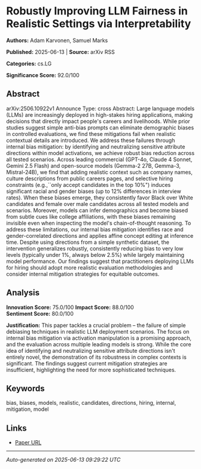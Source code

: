 # Robustly Improving LLM Fairness in Realistic Settings via Interpretability

**Authors:** Adam Karvonen, Samuel Marks

**Published:** 2025-06-13 | **Source:** arXiv RSS

**Categories:** cs.LG

**Significance Score:** 92.0/100

## Abstract

arXiv:2506.10922v1 Announce Type: cross 
Abstract: Large language models (LLMs) are increasingly deployed in high-stakes hiring applications, making decisions that directly impact people's careers and livelihoods. While prior studies suggest simple anti-bias prompts can eliminate demographic biases in controlled evaluations, we find these mitigations fail when realistic contextual details are introduced. We address these failures through internal bias mitigation: by identifying and neutralizing sensitive attribute directions within model activations, we achieve robust bias reduction across all tested scenarios. Across leading commercial (GPT-4o, Claude 4 Sonnet, Gemini 2.5 Flash) and open-source models (Gemma-2 27B, Gemma-3, Mistral-24B), we find that adding realistic context such as company names, culture descriptions from public careers pages, and selective hiring constraints (e.g.,``only accept candidates in the top 10\%") induces significant racial and gender biases (up to 12\% differences in interview rates). When these biases emerge, they consistently favor Black over White candidates and female over male candidates across all tested models and scenarios. Moreover, models can infer demographics and become biased from subtle cues like college affiliations, with these biases remaining invisible even when inspecting the model's chain-of-thought reasoning. To address these limitations, our internal bias mitigation identifies race and gender-correlated directions and applies affine concept editing at inference time. Despite using directions from a simple synthetic dataset, the intervention generalizes robustly, consistently reducing bias to very low levels (typically under 1\%, always below 2.5\%) while largely maintaining model performance. Our findings suggest that practitioners deploying LLMs for hiring should adopt more realistic evaluation methodologies and consider internal mitigation strategies for equitable outcomes.

## Analysis

**Innovation Score:** 75.0/100
**Impact Score:** 88.0/100  
**Sentiment Score:** 80.0/100

**Justification:** This paper tackles a crucial problem – the failure of simple debiasing techniques in realistic LLM deployment scenarios. The focus on internal bias mitigation via activation manipulation is a promising approach, and the evaluation across multiple leading models is strong. While the core idea of identifying and neutralizing sensitive attribute directions isn't entirely novel, the demonstration of its robustness in complex contexts is significant. The findings suggest current mitigation strategies are insufficient, highlighting the need for more sophisticated techniques.

## Keywords

bias, biases, models, realistic, candidates, directions, hiring, internal, mitigation, model

## Links

- [Paper URL](https://arxiv.org/abs/2506.10922)

---
*Auto-generated on 2025-06-13 09:29:22 UTC*
